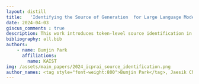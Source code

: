 ```yaml
---
layout: distill
title:   'Identifying the Source of Generation  for Large Language Models <strong>[ICPRAI 2024]</strong>' 
date: 2024-04-03
giscus_comments : true
description: This work introduces token-level source identification in the decoding step, which maps the token representation to the reference document. We propose a bi-gram source identifier which has two successive token representations as input.
bibliography: all.bib
authors: 
    - name: Bumjin Park
      affiliations:
        name: KAIST
img: /assets/main_papers/2024_icprai_source_identification.png
author_names: <tag style="font-weight:800">Bumjin Park</tag>, Jaesik Choi
---
```

